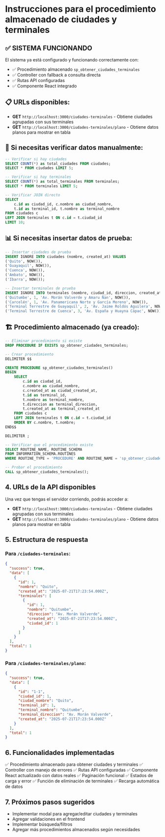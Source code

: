 # Instrucciones para el procedimiento almacenado de ciudades y terminales

## ✅ SISTEMA FUNCIONANDO

El sistema ya está configurado y funcionando correctamente con:

- ✅ Procedimiento almacenado `sp_obtener_ciudades_terminales`
- ✅ Controller con fallback a consulta directa
- ✅ Rutas API configuradas
- ✅ Componente React integrado

## 📋 URLs disponibles:

- **GET** `http://localhost:3000/ciudades-terminales` - Obtiene ciudades agrupadas con sus terminales
- **GET** `http://localhost:3000/ciudades-terminales/plano` - Obtiene datos planos para mostrar en tabla
## 🔧 Si necesitas verificar datos manualmente:

```sql
-- Verificar si hay ciudades
SELECT COUNT(*) as total_ciudades FROM ciudades;
SELECT * FROM ciudades LIMIT 5;

-- Verificar si hay terminales
SELECT COUNT(*) as total_terminales FROM terminales;
SELECT * FROM terminales LIMIT 5;

-- Verificar JOIN directo
SELECT 
    c.id as ciudad_id, c.nombre as ciudad_nombre,
    t.id as terminal_id, t.nombre as terminal_nombre
FROM ciudades c
LEFT JOIN terminales t ON c.id = t.ciudad_id
LIMIT 10;
```
## 📊 Si necesitas insertar datos de prueba:

```sql
-- Insertar ciudades de prueba
INSERT IGNORE INTO ciudades (nombre, created_at) VALUES
('Quito', NOW()),
('Guayaquil', NOW()),
('Cuenca', NOW()),
('Ambato', NOW()),
('Ibarra', NOW());

-- Insertar terminales de prueba
INSERT IGNORE INTO terminales (nombre, ciudad_id, direccion, created_at) VALUES
('Quitumbe', 1, 'Av. Morán Valverde y Amaru Ñan', NOW()),
('Carcelén', 1, 'Av. Panamericana Norte y García Moreno', NOW()),
('Terminal Terrestre de Guayaquil', 2, 'Av. Jaime Roldós Aguilera', NOW()),
('Terminal Terrestre de Cuenca', 3, 'Av. España y Huayna Cápac', NOW());
```
## 🏗️ Procedimiento almacenado (ya creado):

```sql
-- Eliminar procedimiento si existe
DROP PROCEDURE IF EXISTS sp_obtener_ciudades_terminales;

-- Crear procedimiento
DELIMITER $$

CREATE PROCEDURE sp_obtener_ciudades_terminales()
BEGIN
    SELECT 
        c.id as ciudad_id,
        c.nombre as ciudad_nombre,
        c.created_at as ciudad_created_at,
        t.id as terminal_id,
        t.nombre as terminal_nombre,
        t.direccion as terminal_direccion,
        t.created_at as terminal_created_at
    FROM ciudades c
    LEFT JOIN terminales t ON c.id = t.ciudad_id
    ORDER BY c.nombre, t.nombre;
END$$

DELIMITER ;

-- Verificar que el procedimiento existe
SELECT ROUTINE_NAME, ROUTINE_SCHEMA 
FROM INFORMATION_SCHEMA.ROUTINES 
WHERE ROUTINE_TYPE = 'PROCEDURE' AND ROUTINE_NAME = 'sp_obtener_ciudades_terminales';

-- Probar el procedimiento
CALL sp_obtener_ciudades_terminales();
```

## 4. URLs de la API disponibles

Una vez que tengas el servidor corriendo, podrás acceder a:

- **GET** `http://localhost:3000/ciudades-terminales` - Obtiene ciudades agrupadas con sus terminales
- **GET** `http://localhost:3000/ciudades-terminales/plano` - Obtiene datos planos para mostrar en tabla

## 5. Estructura de respuesta

### Para `/ciudades-terminales`:
```json
{
  "success": true,
  "data": [
    {
      "id": 1,
      "nombre": "Quito",
      "created_at": "2025-07-21T17:23:54.000Z",
      "terminales": [
        {
          "id": 1,
          "nombre": "Quitumbe",
          "direccion": "Av. Morán Valverde",
          "created_at": "2025-07-21T17:23:54.000Z",
          "ciudad_id": 1
        }
      ]
    }
  ],
  "total": 1
}
```

### Para `/ciudades-terminales/plano`:
```json
{
  "success": true,
  "data": [
    {
      "id": "1-1",
      "ciudad_id": 1,
      "ciudad_nombre": "Quito",
      "terminal_id": 1,
      "terminal_nombre": "Quitumbe",
      "terminal_direccion": "Av. Morán Valverde",
      "created_at": "2025-07-21T17:23:54.000Z"
    }
  ],
  "total": 1
}
```

## 6. Funcionalidades implementadas

✅ Procedimiento almacenado para obtener ciudades y terminales
✅ Controller con manejo de errores
✅ Rutas API configuradas
✅ Componente React actualizado con datos reales
✅ Paginación funcional
✅ Estados de carga y error
✅ Función de eliminación de terminales
✅ Recarga automática de datos

## 7. Próximos pasos sugeridos

- Implementar modal para agregar/editar ciudades y terminales
- Agregar validaciones en el frontend
- Implementar búsqueda/filtros
- Agregar más procedimientos almacenados según necesidades
